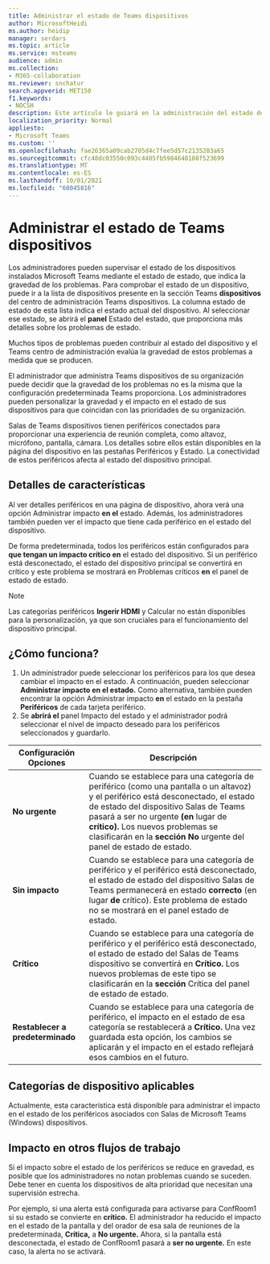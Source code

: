 ```yaml
---
title: Administrar el estado de Teams dispositivos
author: MicrosoftHeidi
ms.author: heidip
manager: serdars
ms.topic: article
ms.service: msteams
audience: admin
ms.collection:
- M365-collaboration
ms.reviewer: snchatur
search.appverid: MET150
f1.keywords:
- NOCSH
description: Este artículo le guiará en la administración del estado de Teams dispositivos, dispositivos que Microsoft Teams instalados en ellos.
localization_priority: Normal
appliesto:
- Microsoft Teams
ms.custom: ''
ms.openlocfilehash: fae26365a09cab2705d4c7fee5d57c2135203a65
ms.sourcegitcommit: cfc48dc03550c093c4405fb5984648188f523699
ms.translationtype: MT
ms.contentlocale: es-ES
ms.lasthandoff: 10/01/2021
ms.locfileid: "60045816"
---
```

# <a name="manage-the-health-of-teams-devices"></a>Administrar el estado de Teams dispositivos


Los administradores pueden supervisar el estado de los dispositivos instalados Microsoft Teams mediante el estado de estado, que indica la gravedad de los problemas. Para comprobar el estado de un dispositivo, puede ir a la lista de dispositivos presente en la sección Teams **dispositivos** del centro de administración Teams dispositivos. La columna estado de estado de esta lista indica el estado actual del dispositivo. Al seleccionar ese estado, se abrirá el **panel** Estado del estado, que proporciona más detalles sobre los problemas de estado.

Muchos tipos de problemas pueden contribuir al estado del dispositivo y el Teams centro de administración evalúa la gravedad de estos problemas a medida que se producen.

El administrador que administra Teams dispositivos de su organización puede decidir que la gravedad de los problemas no es la misma que la configuración predeterminada Teams proporciona. Los administradores pueden personalizar la gravedad y el impacto en el estado de sus dispositivos para que coincidan con las prioridades de su organización.

Salas de Teams dispositivos tienen periféricos conectados para proporcionar una experiencia de reunión completa, como altavoz, micrófono, pantalla, cámara. Los detalles sobre ellos están disponibles en la página del dispositivo en las pestañas Periféricos y Estado. La conectividad de estos periféricos afecta al estado del dispositivo principal.

## <a name="feature-details"></a>Detalles de características

Al ver detalles periféricos en una página de dispositivo, ahora verá una opción Administrar impacto  **en el** estado. Además, los administradores también pueden ver el impacto que tiene cada periférico en el estado del dispositivo.

De forma predeterminada, todos los periféricos están configurados para **que tengan un impacto crítico en** el estado del dispositivo. Si un periférico está desconectado, el estado  del dispositivo principal se convertirá en crítico y este problema se mostrará en Problemas críticos **en** el panel de estado de estado.

> [!NOTE]
> Las categorías periféricos **Ingerir HDMI** y Calcular no están disponibles para la personalización, ya que son cruciales para el funcionamiento del dispositivo principal. 

## <a name="how-does-this-work"></a>¿Cómo funciona?

1. Un administrador puede seleccionar los periféricos para los que desea cambiar el impacto en el estado. A continuación, pueden seleccionar **Administrar impacto en el estado.** Como alternativa, también pueden encontrar la opción Administrar impacto **en** el estado en la pestaña **Periféricos** de cada tarjeta periférico.
1. Se **abrirá el** panel Impacto del estado y el administrador podrá seleccionar el nivel de impacto deseado para los periféricos seleccionados y guardarlo.

| Configuración Opciones | Descripción |
|------------------|-------------|
| **No urgente** | Cuando se establece para una categoría de periférico (como una pantalla o un altavoz) y el periférico está desconectado, el estado de estado del dispositivo Salas de Teams pasará a ser no urgente **(en** lugar de **crítico).** Los nuevos problemas se clasificarán en la **sección No** urgente del panel de estado de estado.|
| **Sin impacto** | Cuando se establece para una categoría de periférico y el periférico está desconectado, el estado de estado del dispositivo Salas de Teams permanecerá en estado **correcto** (en lugar **de** crítico). Este problema de estado no se mostrará en el panel estado de estado.|
| **Crítico** | Cuando se establece para una categoría de periférico y el periférico está desconectado, el estado de estado del Salas de Teams dispositivo se convertirá en **Crítico.** Los nuevos problemas de este tipo se clasificarán en la **sección** Crítica del panel de estado de estado.|
| **Restablecer a predeterminado** | Cuando se establece para una categoría de periférico, el impacto en el estado de esa categoría se restablecerá a **Crítico.** Una vez guardada esta opción, los cambios se aplicarán y el impacto en el estado reflejará esos cambios en el futuro.|

## <a name="applicable-device-categories"></a>Categorías de dispositivo aplicables

Actualmente, esta característica está disponible para administrar el impacto en el estado de los periféricos asociados con Salas de Microsoft Teams (Windows) dispositivos.

## <a name="impact-on-other-workflows"></a>Impacto en otros flujos de trabajo

Si el impacto sobre el estado de los periféricos se reduce en gravedad, es posible que los administradores no notan problemas cuando se suceden. Debe tener en cuenta los dispositivos de alta prioridad que necesitan una supervisión estrecha.

Por ejemplo, si una alerta está configurada para activarse para ConfRoom1 si su estado se convierte en **crítico.** El administrador ha reducido el impacto en el estado de la pantalla y del orador de esa sala de reuniones de la predeterminada, **Crítica,** a **No urgente.** Ahora, si la pantalla está desconectada, el estado de ConfRoom1 pasará a **ser no urgente.** En este caso, la alerta no se activará.
